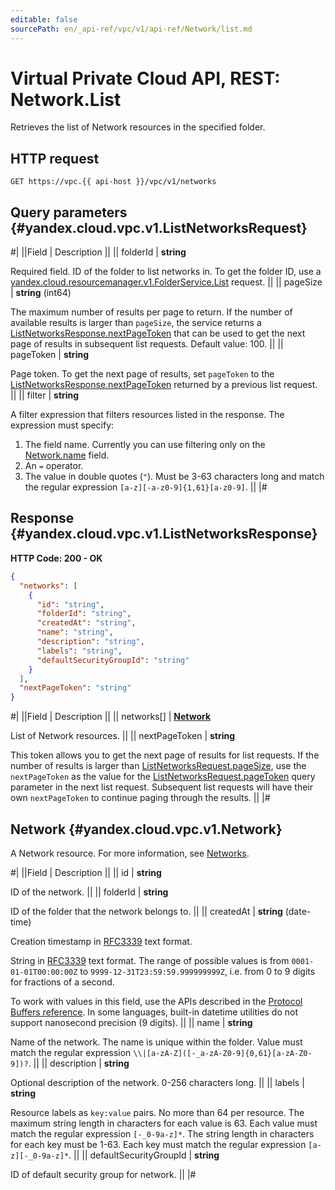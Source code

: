 ```yaml
---
editable: false
sourcePath: en/_api-ref/vpc/v1/api-ref/Network/list.md
---
```


# Virtual Private Cloud API, REST: Network.List

Retrieves the list of Network resources in the specified folder.

## HTTP request

```
GET https://vpc.{{ api-host }}/vpc/v1/networks
```

## Query parameters {#yandex.cloud.vpc.v1.ListNetworksRequest}

#|
||Field | Description ||
|| folderId | **string**

Required field. ID of the folder to list networks in.
To get the folder ID, use a [yandex.cloud.resourcemanager.v1.FolderService.List](/docs/resource-manager/api-ref/Folder/list#List) request. ||
|| pageSize | **string** (int64)

The maximum number of results per page to return. If the number of available
results is larger than `pageSize`,
the service returns a [ListNetworksResponse.nextPageToken](#yandex.cloud.vpc.v1.ListNetworksResponse)
that can be used to get the next page of results in subsequent list requests. Default value: 100. ||
|| pageToken | **string**

Page token. To get the next page of results, set `pageToken` to the
[ListNetworksResponse.nextPageToken](#yandex.cloud.vpc.v1.ListNetworksResponse) returned by a previous list request. ||
|| filter | **string**

A filter expression that filters resources listed in the response.
The expression must specify:
1. The field name. Currently you can use filtering only on the [Network.name](#yandex.cloud.vpc.v1.Network) field.
2. An `=` operator.
3. The value in double quotes (`"`). Must be 3-63 characters long and match the regular expression `[a-z][-a-z0-9]{1,61}[a-z0-9]`. ||
|#

## Response {#yandex.cloud.vpc.v1.ListNetworksResponse}

**HTTP Code: 200 - OK**

```json
{
  "networks": [
    {
      "id": "string",
      "folderId": "string",
      "createdAt": "string",
      "name": "string",
      "description": "string",
      "labels": "string",
      "defaultSecurityGroupId": "string"
    }
  ],
  "nextPageToken": "string"
}
```

#|
||Field | Description ||
|| networks[] | **[Network](#yandex.cloud.vpc.v1.Network)**

List of Network resources. ||
|| nextPageToken | **string**

This token allows you to get the next page of results for list requests. If the number of results
is larger than [ListNetworksRequest.pageSize](#yandex.cloud.vpc.v1.ListNetworksRequest), use
the `nextPageToken` as the value
for the [ListNetworksRequest.pageToken](#yandex.cloud.vpc.v1.ListNetworksRequest) query parameter
in the next list request. Subsequent list requests will have their own
`nextPageToken` to continue paging through the results. ||
|#

## Network {#yandex.cloud.vpc.v1.Network}

A Network resource. For more information, see [Networks](/docs/vpc/concepts/network).

#|
||Field | Description ||
|| id | **string**

ID of the network. ||
|| folderId | **string**

ID of the folder that the network belongs to. ||
|| createdAt | **string** (date-time)

Creation timestamp in [RFC3339](https://www.ietf.org/rfc/rfc3339.txt) text format.

String in [RFC3339](https://www.ietf.org/rfc/rfc3339.txt) text format. The range of possible values is from
`0001-01-01T00:00:00Z` to `9999-12-31T23:59:59.999999999Z`, i.e. from 0 to 9 digits for fractions of a second.

To work with values in this field, use the APIs described in the
[Protocol Buffers reference](https://developers.google.com/protocol-buffers/docs/reference/overview).
In some languages, built-in datetime utilities do not support nanosecond precision (9 digits). ||
|| name | **string**

Name of the network.
The name is unique within the folder.
Value must match the regular expression ``\\|[a-zA-Z]([-_a-zA-Z0-9]{0,61}[a-zA-Z0-9])?``. ||
|| description | **string**

Optional description of the network. 0-256 characters long. ||
|| labels | **string**

Resource labels as `key:value` pairs.
No more than 64 per resource.
The maximum string length in characters for each value is 63.
Each value must match the regular expression `[-_0-9a-z]*`.
The string length in characters for each key must be 1-63.
Each key must match the regular expression `[a-z][-_0-9a-z]*`. ||
|| defaultSecurityGroupId | **string**

ID of default security group for network. ||
|#